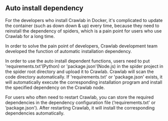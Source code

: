 ## Auto install dependency

For the developers who install Crawlab in Docker, it's complicated to update the container (such as down down & up) every time, because they need to reinstall the dependency of spiders, which is a pain point for users who use Crawlab for a long time.

In order to solve the pain point of developers, Crawlab development team developed the function of automatic installation dependency.

In order to use the auto install dependent functions, users need to put 'requirements.txt'(Python) or 'package.json'(Node.js) in the spider project in the spider root directory and upload it to Crawlab. Crawlab will scan the code directory automatically. If 'requirements.txt' or 'package.json' exists, it will automatically execute the corresponding installation program and install the specified dependency on the Crawlab node.

For users who often need to restart Crawlab, you can store the required dependencies in the dependency configuration file (‘requirements.txt' or ’package.json'). After restarting Crawlab, it will install the corresponding dependencies automatically.